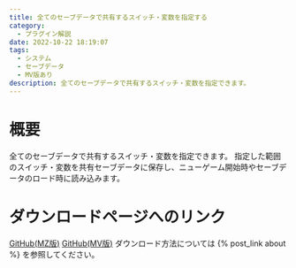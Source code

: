 ```yaml
---
title: 全てのセーブデータで共有するスイッチ・変数を指定する
category:
  - プラグイン解説
date: 2022-10-22 18:19:07
tags:
  - システム
  - セーブデータ
  - MV版あり
description: 全てのセーブデータで共有するスイッチ・変数を指定できます。
---
```


# 概要

全てのセーブデータで共有するスイッチ・変数を指定できます。
指定した範囲のスイッチ・変数を共有セーブデータに保存し、ニューゲーム開始時やセーブデータのロード時に読み込みます。

# ダウンロードページへのリンク

[GitHub(MZ版)](https://github.com/elleonard/DarkPlasma-MZ-Plugins/blob/release/DarkPlasma_SharedSwitchVariable.js)
[GitHub(MV版)](https://github.com/elleonard/DarkPlasma-MV-Plugins/blob/release/DarkPlasma_SharedSwitchVariable.js)
ダウンロード方法については {% post_link about %} を参照してください。
